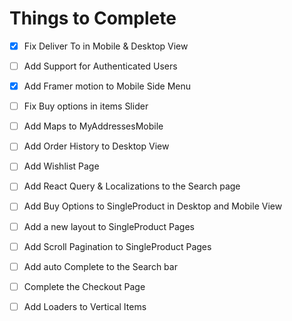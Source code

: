 # Things to Complete

- [x] Fix Deliver To in Mobile & Desktop View

- [ ] Add Support for Authenticated Users

- [x] Add Framer motion to Mobile Side Menu

- [ ] Fix Buy options in items Slider

- [ ] Add Maps to MyAddressesMobile

- [ ] Add Order History to Desktop View

- [ ] Add Wishlist Page

- [ ] Add React Query & Localizations to the Search page

- [ ] Add Buy Options to SingleProduct in Desktop and Mobile View

- [ ] Add a new layout to SingleProduct Pages

- [ ] Add Scroll Pagination to SingleProduct Pages

- [ ] Add auto Complete to the Search bar

- [ ] Complete the Checkout Page

- [ ] Add Loaders to Vertical Items
